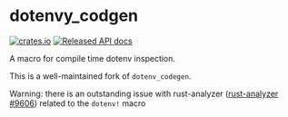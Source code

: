 # dotenvy_codgen

[![crates.io](https://img.shields.io/crates/v/dotenvy_codegen.svg)](https://crates.io/crates/dotenvy_codgen)
[![Released API docs](https://docs.rs/dotenvy_codegen/badge.svg)](https://docs.rs/dotenvy_codegen)

A macro for compile time dotenv inspection.

This is a well-maintained fork of `dotenv_codegen`.

Warning: there is an outstanding issue with rust-analyzer ([rust-analyzer #9606](https://github.com/rust-analyzer/rust-analyzer/issues/9606)) related to the `dotenv!` macro

